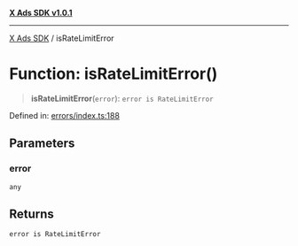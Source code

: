 [**X Ads SDK v1.0.1**](../README.md)

***

[X Ads SDK](../globals.md) / isRateLimitError

# Function: isRateLimitError()

> **isRateLimitError**(`error`): `error is RateLimitError`

Defined in: [errors/index.ts:188](https://github.com/kage1020/x-ads-sdk/blob/main/src/errors/index.ts#L188)

## Parameters

### error

`any`

## Returns

`error is RateLimitError`
